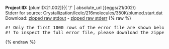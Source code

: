 **Project ID:** [plumID:21.002]({{ '/' | absolute_url }}eggs/21/002/)  
Stderr for source:  Crystallization/IceIc/216molecules/350K/plumed.start.dat   
Download: [zipped raw stdout](plumed.start.dat.plumed_master.stdout.txt.zip) - [zipped raw stderr](plumed.start.dat.plumed_master.stderr.txt.zip) 
{% raw %}
<pre>
#! Only the first 1000 rows of the error file are shown below
#! To inspect the full error file, please download the zipped raw stderr file above
</pre>
{% endraw %}
